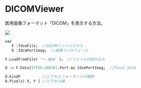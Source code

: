 # DICOMViewer

医用画像フォーマット「DICOM」を表示する方法。

![](https://github.com/LUXOPHIA/DICOMViewer/raw/master/--------/_SCREENSHOT/DICOMViewer.png)

```Pascal
var
   F :TdcmFile;  //DICOMファイルクラス
   D :IdcmPortImag;  //画像インタフェース

F.LoadFromFile( '～.dcm' );  //ファイルの読み込み

D := F.Data[$7FE0,$0010].Port as IdcmPortImag;  //Pixel Data

D.KindP          //ピクセルフォーマットの種類
D.Pixels[ X, Y ] //ピクセル値
```
